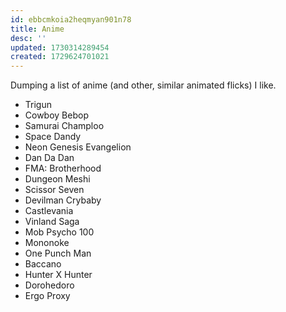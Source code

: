 ```yaml
---
id: ebbcmkoia2heqmyan901n78
title: Anime
desc: ''
updated: 1730314289454
created: 1729624701021
---
```


Dumping a list of anime (and other, similar animated flicks) I like.

- Trigun
- Cowboy Bebop
- Samurai Champloo
- Space Dandy
- Neon Genesis Evangelion
- Dan Da Dan
- FMA: Brotherhood
- Dungeon Meshi
- Scissor Seven
- Devilman Crybaby
- Castlevania
- Vinland Saga
- Mob Psycho 100
- Mononoke
- One Punch Man
- Baccano
- Hunter X Hunter
- Dorohedoro
- Ergo Proxy
